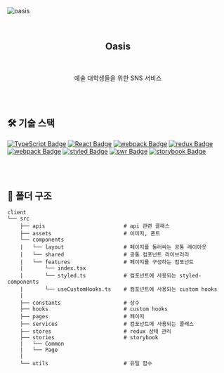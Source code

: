 ![oasis](https://user-images.githubusercontent.com/68256639/150932775-15ca8b68-16b2-496a-ba0f-f1646ad83ceb.png)

<br />

<h2 align="center">Oasis</h2>

<br />

<p align="center">
  예술 대학생들을 위한 SNS 서비스
</p>

<br />
<br />

## 🛠 기술 스택

[![TypeScript Badge](https://img.shields.io/badge/Typescript-235A97?style=flat-square&logo=Typescript&logoColor=white)]()
[![React Badge](https://img.shields.io/badge/React-61DAFB?style=flat-square&logo=React&logoColor=white)]()
[![webpack Badge](https://img.shields.io/badge/Webpack-8DD6F9?style=flat-square&logo=webpack&logoColor=white)]()
[![redux Badge](https://img.shields.io/badge/Redux-764ABC?style=flat-square&logo=Redux&logoColor=white)]()
[![webpack Badge](https://img.shields.io/badge/ReduxSaga-999999?style=flat-square&logo=ReduxSaga&logoColor=white)]()
[![styled Badge](https://img.shields.io/badge/StyledComponent-DB7093?style=flat-square&logo=styled-components&logoColor=white)]()
[![swr Badge](https://img.shields.io/badge/SWR-000?style=flat-square&logo=SWR&logoColor=white)]()
[![storybook Badge](https://img.shields.io/badge/Storybook-FF4785?style=flat-square&logo=Storybook&logoColor=white)]()

<br />
<br />

## 📂 폴더 구조

```
client
└── src
    ├── apis                         # api 관련 클래스
    ├── assets                       # 이미지, 폰트
    └── components
    |   └── layout                   # 페이지를 둘러싸는 공통 레이아웃
    |   └── shared                   # 공통 컴포넌트 라이브러리
    |   └── features                 # 페이지를 구성하는 컴포넌트
    |       └── index.tsx
    |       └── styled.ts            # 컴포넌트에 사용되는 styled-components
    |       └── useCustomHooks.ts    # 컴포넌트에 사용되는 custom hooks
    |
    ├── constants                    # 상수
    ├── hooks                        # custom hooks
    ├── pages                        # 페이지
    ├── services                     # 컴포넌트에 사용되는 클래스
    ├── stores                       # redux 상태 관리
    ├── stories                      # storybook
    |   └── Common
    |   └── Page
    |
    └── utils                        # 유틸 함수
```
